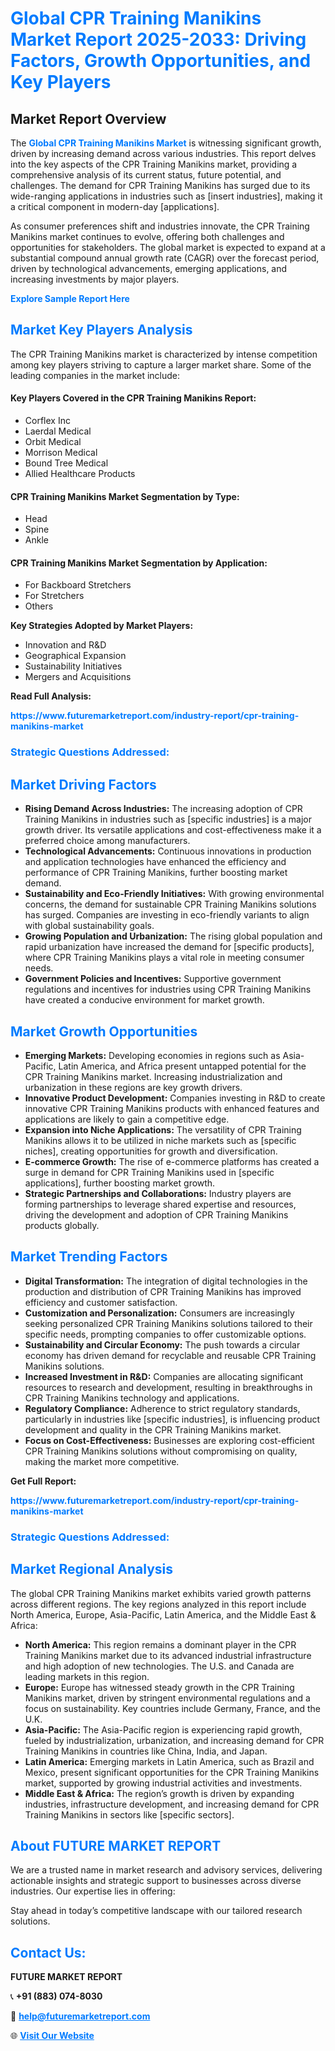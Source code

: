 <h1 style="color: #007BFF;">Global CPR Training Manikins Market Report 2025-2033: Driving Factors, Growth Opportunities, and Key Players</h1>

<section id="overview">
<h2>Market Report Overview</h2>
<p>The <a href="https://www.futuremarketreport.com/industry-report/cpr-training-manikins-market" style="color: #007BFF; text-decoration: none;"><strong>Global CPR Training Manikins Market</strong></a> is witnessing significant growth, driven by increasing demand across various industries. This report delves into the key aspects of the CPR Training Manikins market, providing a comprehensive analysis of its current status, future potential, and challenges. The demand for CPR Training Manikins has surged due to its wide-ranging applications in industries such as [insert industries], making it a critical component in modern-day [applications].</p>
<p>As consumer preferences shift and industries innovate, the CPR Training Manikins market continues to evolve, offering both challenges and opportunities for stakeholders. The global market is expected to expand at a substantial compound annual growth rate (CAGR) over the forecast period, driven by technological advancements, emerging applications, and increasing investments by major players.</p>
</section>

<section id="overview">
<p><a href="https://www.futuremarketreport.com/request-sample/reportId=36169" style="color: #007BFF; text-decoration: none;"><strong>Explore Sample Report Here</strong></a></p>
</section>

<section id="key-players">
<h2 style="color: #007BFF;">Market Key Players Analysis</h2>
<p>The CPR Training Manikins market is characterized by intense competition among key players striving to capture a larger market share. Some of the leading companies in the market include:</p>
<h4>Key Players Covered in the CPR Training Manikins Report:</h4>
<ul><li>Corflex Inc</li><li>Laerdal Medical</li><li>Orbit Medical</li><li>Morrison Medical</li><li>Bound Tree Medical</li><li>Allied Healthcare Products</li></ul>
<h4>CPR Training Manikins Market Segmentation by Type:</h4>
<ul><li>Head</li><li>Spine</li><li>Ankle</li></ul>

<h4>CPR Training Manikins Market Segmentation by Application:</h4>
<ul><li>For Backboard Stretchers</li><li>For Stretchers</li><li>Others</li></ul>
<p><strong>Key Strategies Adopted by Market Players:</strong></p>
<ul>
<li>Innovation and R&D</li>
<li>Geographical Expansion</li>
<li>Sustainability Initiatives</li>
<li>Mergers and Acquisitions</li>
</ul>
</section>

<section>
<p><strong>Read Full Analysis: </strong></p><a href="https://www.futuremarketreport.com/industry-report/cpr-training-manikins-market" style="color: #007BFF; text-decoration: none;"><strong>https://www.futuremarketreport.com/industry-report/cpr-training-manikins-market</strong></a>
<h3 style="color: #007BFF;">Strategic Questions Addressed:</h3>
</section>

<section id="driving-factors">
<h2 style="color: #007BFF;">Market Driving Factors</h2>
<ul>
<li><strong>Rising Demand Across Industries:</strong> The increasing adoption of CPR Training Manikins in industries such as [specific industries] is a major growth driver. Its versatile applications and cost-effectiveness make it a preferred choice among manufacturers.</li>
<li><strong>Technological Advancements:</strong> Continuous innovations in production and application technologies have enhanced the efficiency and performance of CPR Training Manikins, further boosting market demand.</li>
<li><strong>Sustainability and Eco-Friendly Initiatives:</strong> With growing environmental concerns, the demand for sustainable CPR Training Manikins solutions has surged. Companies are investing in eco-friendly variants to align with global sustainability goals.</li>
<li><strong>Growing Population and Urbanization:</strong> The rising global population and rapid urbanization have increased the demand for [specific products], where CPR Training Manikins plays a vital role in meeting consumer needs.</li>
<li><strong>Government Policies and Incentives:</strong> Supportive government regulations and incentives for industries using CPR Training Manikins have created a conducive environment for market growth.</li>
</ul>
</section>

<section id="growth-opportunities">
<h2 style="color: #007BFF;">Market Growth Opportunities</h2>
<ul>
<li><strong>Emerging Markets:</strong> Developing economies in regions such as Asia-Pacific, Latin America, and Africa present untapped potential for the CPR Training Manikins market. Increasing industrialization and urbanization in these regions are key growth drivers.</li>
<li><strong>Innovative Product Development:</strong> Companies investing in R&D to create innovative CPR Training Manikins products with enhanced features and applications are likely to gain a competitive edge.</li>
<li><strong>Expansion into Niche Applications:</strong> The versatility of CPR Training Manikins allows it to be utilized in niche markets such as [specific niches], creating opportunities for growth and diversification.</li>
<li><strong>E-commerce Growth:</strong> The rise of e-commerce platforms has created a surge in demand for CPR Training Manikins used in [specific applications], further boosting market growth.</li>
<li><strong>Strategic Partnerships and Collaborations:</strong> Industry players are forming partnerships to leverage shared expertise and resources, driving the development and adoption of CPR Training Manikins products globally.</li>
</ul>
</section>

<section id="trending-factors">
<h2 style="color: #007BFF;">Market Trending Factors</h2>
<ul>
<li><strong>Digital Transformation:</strong> The integration of digital technologies in the production and distribution of CPR Training Manikins has improved efficiency and customer satisfaction.</li>
<li><strong>Customization and Personalization:</strong> Consumers are increasingly seeking personalized CPR Training Manikins solutions tailored to their specific needs, prompting companies to offer customizable options.</li>
<li><strong>Sustainability and Circular Economy:</strong> The push towards a circular economy has driven demand for recyclable and reusable CPR Training Manikins solutions.</li>
<li><strong>Increased Investment in R&D:</strong> Companies are allocating significant resources to research and development, resulting in breakthroughs in CPR Training Manikins technology and applications.</li>
<li><strong>Regulatory Compliance:</strong> Adherence to strict regulatory standards, particularly in industries like [specific industries], is influencing product development and quality in the CPR Training Manikins market.</li>
<li><strong>Focus on Cost-Effectiveness:</strong> Businesses are exploring cost-efficient CPR Training Manikins solutions without compromising on quality, making the market more competitive.</li>
</ul>
</section>

<section>
<p><strong>Get Full Report: </strong></p><a href="https://www.futuremarketreport.com/industry-report/cpr-training-manikins-market" style="color: #007BFF; text-decoration: none;"><strong>https://www.futuremarketreport.com/industry-report/cpr-training-manikins-market</strong></a>
<h3 style="color: #007BFF;">Strategic Questions Addressed:</h3>
</section>


<section id="regional-analysis">
<h2 style="color: #007BFF;">Market Regional Analysis</h2>
<p>The global CPR Training Manikins market exhibits varied growth patterns across different regions. The key regions analyzed in this report include North America, Europe, Asia-Pacific, Latin America, and the Middle East & Africa:</p>
<ul>
<li><strong>North America:</strong> This region remains a dominant player in the CPR Training Manikins market due to its advanced industrial infrastructure and high adoption of new technologies. The U.S. and Canada are leading markets in this region.</li>
<li><strong>Europe:</strong> Europe has witnessed steady growth in the CPR Training Manikins market, driven by stringent environmental regulations and a focus on sustainability. Key countries include Germany, France, and the U.K.</li>
<li><strong>Asia-Pacific:</strong> The Asia-Pacific region is experiencing rapid growth, fueled by industrialization, urbanization, and increasing demand for CPR Training Manikins in countries like China, India, and Japan.</li>
<li><strong>Latin America:</strong> Emerging markets in Latin America, such as Brazil and Mexico, present significant opportunities for the CPR Training Manikins market, supported by growing industrial activities and investments.</li>
<li><strong>Middle East & Africa:</strong> The region’s growth is driven by expanding industries, infrastructure development, and increasing demand for CPR Training Manikins in sectors like [specific sectors].</li>
</ul>
</section>

<footer>
<h2 style="color: #007BFF;">About FUTURE MARKET REPORT</h2>
<p>We are a trusted name in market research and advisory services, delivering actionable insights and strategic support to businesses across diverse industries. Our expertise lies in offering:</p>

<p>Stay ahead in today’s competitive landscape with our tailored research solutions.</p>

<h2 style="color: #007BFF;">Contact Us:</h2>
<p><strong>FUTURE MARKET REPORT</strong></p>
<p>📞 <strong>+91 (883) 074-8030</strong></p>
<p>📧 <strong><a href="mailto:help@futuremarketreport.com" style="color: #007BFF;">help@futuremarketreport.com</a></strong></p>
<p>🌐 <strong><a href="https://www.futuremarketreport.com/" style="color: #007BFF;">Visit Our Website</a></strong></p>
</footer>